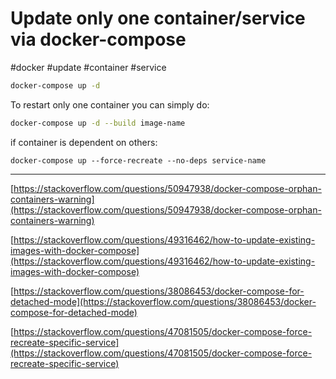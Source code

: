 # Update only one container/service via docker-compose

#docker #update #container #service

```bash
docker-compose up -d
```

To restart only one container you can simply do:

```bash
docker-compose up -d --build image-name
```

if container is dependent on others:

```docker
docker-compose up --force-recreate --no-deps service-name
```

---

[https://stackoverflow.com/questions/50947938/docker-compose-orphan-containers-warning](https://stackoverflow.com/questions/50947938/docker-compose-orphan-containers-warning)

[https://stackoverflow.com/questions/49316462/how-to-update-existing-images-with-docker-compose](https://stackoverflow.com/questions/49316462/how-to-update-existing-images-with-docker-compose)

[https://stackoverflow.com/questions/38086453/docker-compose-for-detached-mode](https://stackoverflow.com/questions/38086453/docker-compose-for-detached-mode)

[https://stackoverflow.com/questions/47081505/docker-compose-force-recreate-specific-service](https://stackoverflow.com/questions/47081505/docker-compose-force-recreate-specific-service)